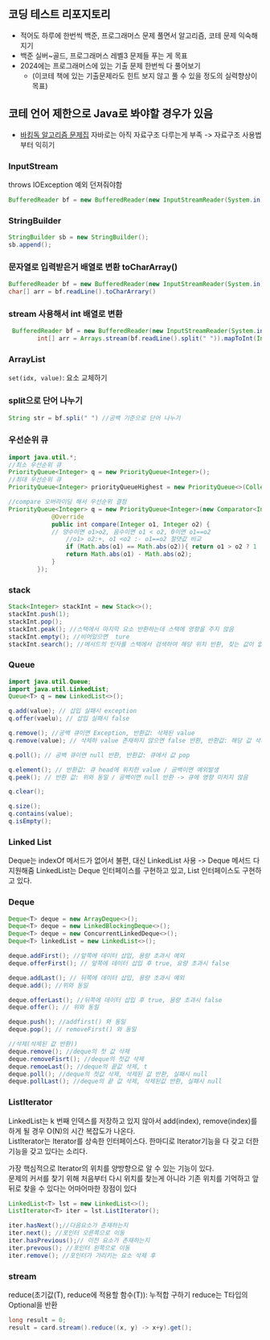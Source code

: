 ## 코딩 테스트 리포지토리

- 적어도 하루에 한번씩 백준, 프로그래머스 문제 풀면서 알고리즘, 코테 문제 익숙해지기
- 백준 실버~골드, 프로그래머스 레벨3 문제들 푸는 게 목표
- 2024에는 프로그래머스에 있는 기출 문제 한번씩 다 풀어보기
  - (이코테 책에 있는 기출문제라도 힌트 보지 않고 풀 수 있을 정도의 실력향상이 목표)

## 코테 언어 제한으로 Java로 봐야할 경우가 있음

- [바킹독 알고리즘 문제집](https://github.com/encrypted-def/basic-algo-lecture/blob/master/workbook.md)
  자바로는 아직 자료구조 다루는게 부족 -> 자료구조 사용법부터 익히기

### InputStream

throws IOException 예외 던져줘야함

```java
BufferedReader bf = new BufferedReader(new InputStreamReader(System.in));
```

### StringBuilder

```java
StringBuilder sb = new StringBuilder();
sb.append();
```

### 문자열로 입력받은거 배열로 변환 toCharArray()

```java
BufferedReader bf = new BufferedReader(new InputStreamReader(System.in));
char[] arr = bf.readLine().toCharArrary()
```

### stream 사용해서 int 배열로 변환
```java
 BufferedReader bf = new BufferedReader(new InputStreamReader(System.in));
        int[] arr = Arrays.stream(bf.readLine().split(" ")).mapToInt(Integer::parseInt).toArray();
```

### ArrayList
`set(idx, value)`: 요소 교체하기

### split으로 단어 나누기

```java
String str = bf.spli(" ") //공백 기준으로 단어 나누기
```

### 우선순위 큐

```java
import java.util.*;
//최소 우선순위 큐
PriorityQueue<Integer> q = new PriorityQueue<Integer>();
//최대 우선순위 큐
PriorityQueue<Integer> priorityQueueHighest = new PriorityQueue<>(Collections.reverseOrder());

//compare 오버라이딩 해서 우선순위 결정
PriorityQueue<Integer> q = new PriorityQueue<Integer>(new Comparator<Integer>() {
            @Override
            public int compare(Integer o1, Integer o2) {
            // 양수이면 o1>o2, 음수이면 o1 < o2, 0이면 o1==o2
                //o1> o2:+, o1 <o2 :- o1==o2 절댓값 비교
                if (Math.abs(o1) == Math.abs(o2)){ return o1 > o2 ? 1 : -1;}
                return Math.abs(o1) - Math.abs(o2);
            }
        });
```

### stack

```java
Stack<Integer> stackInt = new Stack<>();
stackInt.push(1);
stackInt.pop();
stackInt.peak(); //스택에서 마지막 요소 반환하는데 스택에 영향을 주지 않음
stackInt.empty(); //비어있으면  ture
stackInt.search(); //메서드의 인자를 스택에서 검색하여 해당 위치 반환, 찾는 값이 없을 경우 -1 반환
```

### Queue

```java
import java.util.Queue;
import java.util.LinkedList;
Queue<T> q = new LinkedList<>();

q.add(value); // 삽입 실패시 exception
q.offer(vaelu); // 삽입 실패시 false

q.remove(); //공백 큐이면 Exception, 반환값: 삭제된 value
q.remove(value); // 삭제하 value 존재하지 않으면 false 반환, 반환값: 해당 값 삭제후 ture

q.poll(); // 공백 큐이면 null 반환, 반환값: 큐에서 값 pop

q.element(); // 반환값: 큐 head에 위치한 value / 공백이면 예외발생
q.peek(); // 반환 값: 위와 동일 / 공백이면 null 반환 -> 큐에 영향 미치지 않음

q.clear();

q.size();
q.contains(value);
q.isEmpty();
```

### Linked List

Deque는 indexOf 메서드가 없어서 불편, 대신 LinkedList 사용 -> Deque 메서드 다 지원해줌
LinkedList는 Deque 인터페이스를 구현하고 있고, List 인터페이스도 구현하고 있다.

### Deque

```java
Deque<T> deque = new ArrayDeque<>();
Deque<T> deque = new LinkedBlockingDeque<>();
Deque<T> deque = new ConcurrentLinkedDeque<>();
Deque<T> linkedList = new LinkedList<>();

deque.addFirst(); //앞쪽에 데이터 삽입, 용량 초과시 예외
deque.offerFirst(); // 앞쪽에 데이터 삽입 후 true, 요량 초과시 false

deque.addLast(); // 뒤쪽에 데이터 삽입, 용량 초과시 예외
deque.add(); //위와 동일

deque.offerLast(); //뒤쪽에 데이터 삽입 후 true, 용량 초과시 false
deque.offer(); // 위와 동일

deque.push(); //addfirst() 와 동일
deque.pop(); // removeFirst() 와 동일

//삭제(삭제된 값 반환))
deque.remove(); //deque의 첫 값 삭제
deque.removeFisrt(); //deque의 첫값 삭제
deque.remoeLast(); //deque의 끝값 삭제, t
deque.poll(); //deque의 첫값 삭제, 삭제된 값 반환, 실패시 null
deque.pollLast(); //deque의 끝 값 삭제, 삭제된값 반환, 실패시 null

```

### ListIterator

LinkedList는 k 번째 인덱스를 저장하고 있지 않아서 add(index), remove(index)를 하게 될 경우 O(N)의 시간 복잡도가 나온다.  
ListIterator는 Iterator를 상속한 인터페이스다. 한마디로 Iterator기능을 다 갖고 더한 기능을 갖고 있다는 소리다.

가장 핵심적으로 Iterator의 위치를 양방향으로 알 수 있는 기능이 있다.  
문제의 커서를 찾기 위해 처음부터 다시 위치를 찾는게 아니라 기존 위치를 기억하고 앞 뒤로 찾을 수 있다는 어마어마한 장점이 있다

```java
LinkedList<T> lst = new LinkedList<>();
ListIterator<T> iter = lst.ListIterator();

iter.hasNext();//다음요소가 존재하는지
iter.next(); //포인터 오른쪽으로 이동
iter.hasPrevious();// 이전 요소가 존재하는지
iter.prevous(); //포인터 왼쪽으로 이동
iter.remove(); //포인터가 가리키는 요소 삭제 후
```

### stream
reduce(초기값(T), reduce에 적용할 함수(T)): 누적합 구하기
reduce는 T타입의 Optional을 반환
```java
long result = 0;
result = card.stream().reduce((x, y) -> x+y).get();
```

